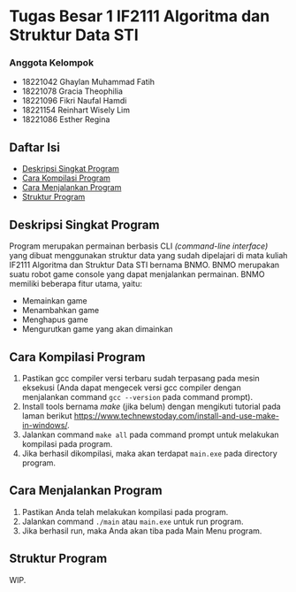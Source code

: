 # Tugas Besar 1 IF2111 Algoritma dan Struktur Data STI

### Anggota Kelompok
* 18221042	Ghaylan Muhammad Fatih
* 18221078	Gracia Theophilia
* 18221096	Fikri Naufal Hamdi
* 18221154	Reinhart Wisely Lim
* 18221086	Esther Regina

## Daftar Isi
* [Deskripsi Singkat Program](#deskripsi-singkat-program)
* [Cara Kompilasi Program](#cara-kompilasi-program)
* [Cara Menjalankan Program](#cara-menjalankan-program)
* [Struktur Program](#struktur-program)

## Deskripsi Singkat Program
Program merupakan permainan berbasis CLI *(command-line interface)* yang dibuat menggunakan struktur data yang sudah dipelajari di mata kuliah IF2111 Algoritma dan Struktur Data STI bernama BNMO. BNMO merupakan suatu robot game console yang dapat menjalankan permainan. BNMO memiliki beberapa fitur utama, yaitu:
* Memainkan game
* Menambahkan game
* Menghapus game
* Mengurutkan game yang akan dimainkan


## Cara Kompilasi Program
1. Pastikan gcc compiler versi terbaru sudah terpasang pada mesin eksekusi (Anda dapat mengecek versi gcc compiler dengan menjalankan command `gcc --version` pada command prompt).
2. Install tools bernama *make* (jika belum) dengan mengikuti tutorial pada laman berikut https://www.technewstoday.com/install-and-use-make-in-windows/.
3. Jalankan command `make all` pada command prompt untuk melakukan kompilasi pada program.
4. Jika berhasil dikompilasi, maka akan terdapat `main.exe` pada directory program.

## Cara Menjalankan Program
1. Pastikan Anda telah melakukan kompilasi pada program.
2. Jalankan command `./main` atau `main.exe` untuk run program.
3. Jika berhasil run, maka Anda akan tiba pada Main Menu program.

## Struktur Program
WIP.
